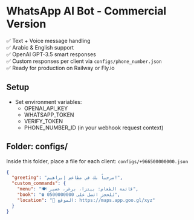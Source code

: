 
# WhatsApp AI Bot - Commercial Version

✅ Text + Voice message handling  
✅ Arabic & English support  
✅ OpenAI GPT-3.5 smart responses  
✅ Custom responses per client via `configs/phone_number.json`  
✅ Ready for production on Railway or Fly.io

## Setup
- Set environment variables:
  - OPENAI_API_KEY
  - WHATSAPP_TOKEN
  - VERIFY_TOKEN
  - PHONE_NUMBER_ID (in your webhook request context)

## Folder: configs/
Inside this folder, place a file for each client:
`configs/+966500000000.json`
```json
{
  "greeting": "مرحباً بك في مطاعم إبراهيم!",
  "custom_commands": {
    "menu": "🍽️ قائمة الطعام: بيتزا، برغر، عصير",
    "book": "☎️ للحجز اتصل على 0500000000",
    "location": "📍 الموقع: https://maps.app.goo.gl/xyz"
  }
}
```
